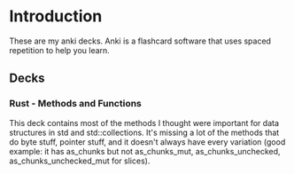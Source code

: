 # Introduction
These are my anki decks. Anki is a flashcard software that uses spaced repetition to help you learn.

## Decks

### Rust - Methods and Functions
This deck contains most of the methods I thought were important for data structures in std and std::collections. It's missing a lot of the methods that do byte stuff, pointer stuff, and it doesn't always have every variation (good example: it has as_chunks but not as_chunks_mut, as_chunks_unchecked, as_chunks_unchecked_mut for slices).
